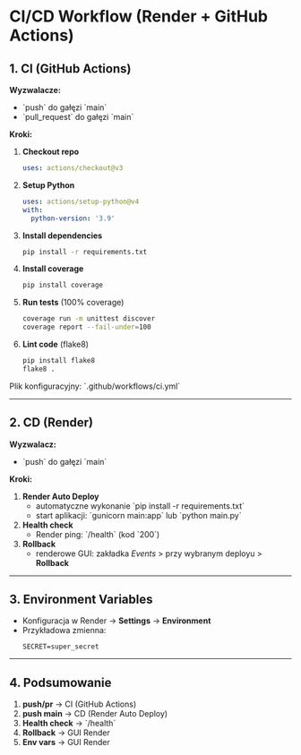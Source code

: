 # CI/CD Workflow (Render + GitHub Actions)

## 1. CI (GitHub Actions)

**Wyzwalacze:**
- \`push\` do gałęzi \`main\`
- \`pull_request\` do gałęzi \`main\`

**Kroki:**
1. **Checkout repo**  
   ```yaml
   uses: actions/checkout@v3
   ```
2. **Setup Python**  
   ```yaml
   uses: actions/setup-python@v4
   with:
     python-version: '3.9'
   ```
3. **Install dependencies**  
   ```bash
   pip install -r requirements.txt
   ```
4. **Install coverage**  
   ```bash
   pip install coverage
   ```
5. **Run tests** (100% coverage)  
   ```bash
   coverage run -m unittest discover
   coverage report --fail-under=100
   ```
6. **Lint code** (flake8)  
   ```bash
   pip install flake8
   flake8 .
   ```

Plik konfiguracyjny: \`.github/workflows/ci.yml\`

---

## 2. CD (Render)

**Wyzwalacz:**
- \`push\` do gałęzi \`main\`

**Kroki:**
1. **Render Auto Deploy**  
   - automatyczne wykonanie \`pip install -r requirements.txt\`  
   - start aplikacji: \`gunicorn main:app\` lub \`python main.py\`
2. **Health check**  
   - Render ping: \`/health\` (kod \`200\`)
3. **Rollback**  
   - renderowe GUI: zakładka *Events* > przy wybranym deployu > **Rollback**

---

## 3. Environment Variables

- Konfiguracja w Render → **Settings** → **Environment**
- Przykładowa zmienna:
  ```text
  SECRET=super_secret
  ```

---

## 4. Podsumowanie

1. **push/pr** → CI (GitHub Actions)  
2. **push main** → CD (Render Auto Deploy)  
3. **Health check** → \`/health\`  
4. **Rollback** → GUI Render  
5. **Env vars** → GUI Render
